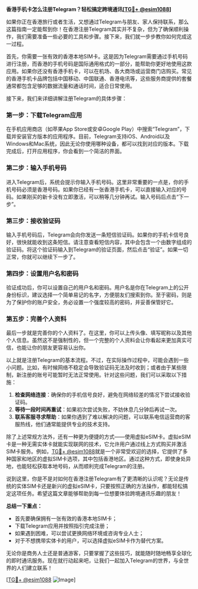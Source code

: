 **香港手机卡怎么注册Telegram？轻松搞定跨境通讯[[TG💪+ @esim1088](https://t.me/s/esim1088)]**

如果你正在香港旅行或者生活，又想通过Telegram与朋友、家人保持联系，那么这篇指南一定能帮到你！在香港注册Telegram其实并不复杂，但为了确保顺利操作，我们需要准备一些必要的工具和步骤。接下来，我们就一步步教你如何完成这一过程。

首先，你需要一张有效的香港本地SIM卡。这是因为Telegram需要通过手机号码进行注册，而香港的手机号码是国际通用格式的一部分，能帮助你更好地使用这款应用。如果你还没有香港手机卡，可以在机场、各大商场或运营商门店购买。常见的香港手机卡品牌包括中国移动、中国联通、香港电讯等，这些服务商提供的套餐通常都包含足够的数据流量和通话时间，适合日常使用。

接下来，我们来详细讲解注册Telegram的具体步骤：

### 第一步：下载Telegram应用

在手机应用商店（如苹果App Store或安卓Google Play）中搜索“Telegram”，下载并安装官方版本的应用程序。目前，Telegram支持iOS、Android以及Windows和Mac系统，因此无论你使用哪种设备，都可以找到对应的版本。下载完成后，打开应用程序，你会看到一个简洁的界面。

### 第二步：输入手机号码

进入Telegram后，系统会提示你输入手机号码。这里非常重要的一点是，你的手机号码必须是香港号码。如果你已经有一张香港手机卡，可以直接输入对应的号码。如果刚买的新卡没有立即激活，可以稍等几分钟再试。输入号码后点击“下一步”。

### 第三步：接收验证码

输入手机号码后，Telegram会向你发送一条短信验证码。如果你的手机卡信号良好，很快就能收到这条短信。请注意查看短信内容，其中会包含一个由数字组成的验证码。将这个验证码输入到Telegram的验证页面，然后点击“验证”。如果一切正常，你就可以继续下一步了。

### 第四步：设置用户名和密码

验证成功后，你可以设置自己的用户名和密码。用户名是你在Telegram上的公开身份标识，建议选择一个简单易记的名字，方便朋友们搜索到你。至于密码，则是为了保护你的账户安全，务必设置一个强度较高的密码，并妥善保管好它。

### 第五步：完善个人资料

最后一步就是完善你的个人资料了。在这里，你可以上传头像、填写昵称以及其他个人信息。虽然这不是强制性的，但一个完整的个人资料会让你看起来更加真实可信，也能让你的朋友更容易认出你。

以上就是注册Telegram的基本流程。不过，在实际操作过程中，可能会遇到一些小问题。比如，有时候网络不稳定会导致验证码无法及时收到；或者由于某些限制，新注册的账号可能暂时无法正常使用。针对这些问题，我们可以采取以下措施：

1. **检查网络连接**：确保你的手机信号良好，避免在网络较差的情况下尝试接收验证码。
2. **等待一段时间再重试**：如果初次尝试失败，不妨休息几分钟后再试一次。
3. **联系客服寻求帮助**：如果你遇到了难以解决的问题，可以联系电信运营商的客服热线，他们通常能提供专业的技术支持。

除了上述常规方法外，还有一种更为便捷的方式——使用虚拟eSIM卡。虚拟eSIM卡是一种无需实体卡就能实现联网的技术，它允许用户通过线上方式购买并激活SIM卡服务。例如，[TG💪+ @esim1088](https://t.me/s/esim1088)就是一个非常受欢迎的选择，它提供了多种国家和地区的虚拟SIM卡选项，其中包括香港地区。通过这种方式，即使身处异地，也能轻松获取本地号码，从而顺利完成Telegram的注册。

说到这里，你是不是对如何在香港注册Telegram有了更清晰的认识呢？无论是传统的实体SIM卡还是新兴的虚拟eSIM卡，只要按照正确的方法操作，都能轻松搞定这项任务。希望这篇文章能够帮助到每一位想要体验跨境通讯乐趣的朋友！

**总结一下重点：**
- 首先要确保拥有一张有效的香港本地SIM卡；
- 下载Telegram应用并按照指引完成注册；
- 如果遇到困难，可以尝试更换网络环境或咨询专业人士；
- 对于不想携带实体卡的用户，可以选择虚拟eSIM卡作为替代方案。

无论你是商务人士还是普通游客，只要掌握了这些技巧，就能随时随地畅享全球化的即时通讯服务。现在就行动起来吧，让我们一起加入Telegram的世界，与全世界的人们建立联系！

[[TG💪+ @esim1088](https://t.me/s/esim1088) ![Image](https://i.postimg.cc/4NQfJmqS/Snipaste-2025-05-13-00-14-12.png)]